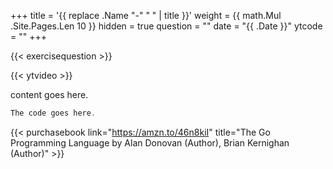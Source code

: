+++
title = '{{ replace .Name "-" " " | title }}'
weight = {{ math.Mul .Site.Pages.Len 10 }}
hidden = true
question = ""
date = "{{ .Date }}"
ytcode = ""
+++

{{< exercisequestion >}}

{{< ytvideo >}}

content goes here.

```go
The code goes here.
```

{{< purchasebook link="https://amzn.to/46n8kiI" title="The Go Programming Language by Alan Donovan (Author), Brian Kernighan (Author)" >}}